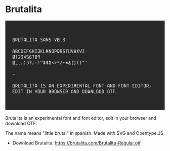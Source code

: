 # Brutalita

[![brutalita](public/brutalita.jpg)](https://brutalita.com/)

Brutalita is an experimental font and font editor, edit in your browser and download OTF.

The name means "little brutal" in spanish. Made with SVG and Opentype.JS

- Download Brutalita: https://brutalita.com/Brutalita-Regular.otf
